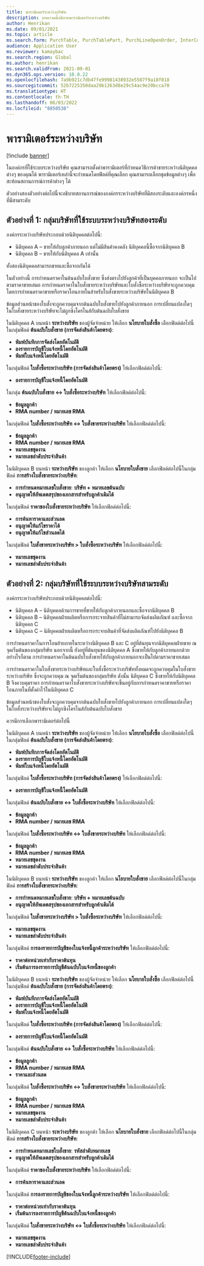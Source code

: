 ```yaml
---
title: พารามิเตอร์ระหว่างบริษัท
description: บทความนี้อธิบายพารามิเตอร์ระหว่างบริษัท
author: Henrikan
ms.date: 09/01/2021
ms.topic: article
ms.search.form: PurchTable, PurchTablePart, PurchLineOpenOrder, InterCompanyTradingRelationSetupCustomer
audience: Application User
ms.reviewer: kamaybac
ms.search.region: Global
ms.author: henrikan
ms.search.validFrom: 2021-09-01
ms.dyn365.ops.version: 10.0.22
ms.openlocfilehash: 7a9b921c7db47fe99981438932e5587f9a18f018
ms.sourcegitcommit: 52b7225350daa29b1263d8e29c54ac9e20bcca70
ms.translationtype: HT
ms.contentlocale: th-TH
ms.lasthandoff: 06/03/2022
ms.locfileid: "8850538"
---
```

# <a name="intercompany-parameters"></a>พารามิเตอร์ระหว่างบริษัท

[!include [banner](../../includes/banner.md)]

ในองค์กรที่ใช้ระบบระหว่างบริษัท คุณสามารถตั้งค่าพารามิเตอร์ที่กำหนดวิธีการค้าขายระหว่างนิติบุคคลต่างๆ ของคุณได้ พารามิเตอร์เหล่านี้จะกําหนดโดยฟิลด์ที่คุณเลือก คุณสามารถเลือกชุดข้อมูลต่างๆ เพื่อสะท้อนสถานการณ์การค้าต่างๆ ได้

ตัวอย่างสองตัวอย่างต่อไปนี้จะอธิบายสถานการณ์ขององค์กรระหว่างบริษัทที่มีสองระดับและองค์กรหนึ่งที่มีสามระดับ

## <a name="example-1-two-level-intercompany-chain"></a>ตัวอย่างที่ 1: กลุ่มบริษัทที่ใช้ระบบระหว่างบริษัทสองระดับ

องค์กรระหว่างบริษัทประกอบด้วยนิติบุคคลต่อไปนี้:

- นิติบุคคล A – ขายให้กับลูกค้าภายนอก แต่ไม่มีสินค้าคงคลัง นิติบุคคลนี้ซื้อจากนิติบุคคล B
- นิติบุคคล B – ขายให้กับนิติบุคคล A เท่านั้น

ทั้งสองนิติบุคคลสามารถขายและซื้อจากกันได้

ในตัวอย่างนี้ การกำหนดราคาในต้นฉบับใบสั่งขาย ซึ่งส่งตรงไปยังลูกค้าที่เป็นบุคคลภายนอก จะเป็นไปตามราคาขายเสมอ  การกำหนดราคาในใบสั่งขายระหว่างบริษัทและใบสั่งซื้อระหว่างบริษัทจะถูกควบคุมโดยการกำหนดราคาขายหรือราคาโอนภายในสำหรับใบสั่งขายระหว่างบริษัทในนิติบุคคล B

ข้อมูลส่วนหน้าของใบสั่งจะถูกควบคุมจากต้นฉบับใบสั่งขายไปยังลูกค้าภายนอก การเปลี่ยนแปลงใดๆ ในใบสั่งขายระหว่างบริษัทจะไม่ถูกซิงโครไนส์กับต้นฉบับใบสั่งขาย

ในนิติบุคคล A บนหน้า **ระหว่างบริษัท** ของผู้จัดจำหน่าย ให้เลือก **นโยบายใบสั่งซื้อ** เลือกฟิลด์ต่อไปนี้ในกลุ่มฟิลด์ **ต้นฉบับใบสั่งขาย (การจัดส่งสินค้าโดยตรง)**:

- **พิมพ์บันทึกการจัดส่งโดยอัตโนมัติ**
- **ลงรายการบัญชีใบแจ้งหนี้โดยอัตโนมัติ**
- **พิมพ์ใบแจ้งหนี้โดยอัตโนมัติ**

ในกลุ่มฟิลด์ **ใบสั่งซื้อระหว่างบริษัท (การจัดส่งสินค้าโดยตรง)** ให้เลือกฟิลด์ต่อไปนี้:

- **ลงรายการบัญชีใบแจ้งหนี้โดยอัตโนมัติ**

ในกลุ่ม **ต้นฉบับใบสั่งขาย <-> ใบสั่งซื้อระหว่างบริษัท** ให้เลือกฟิลด์ต่อไปนี้:

- **ข้อมูลลูกค้า**
- **RMA number / หมายเลข RMA**

ในกลุ่มฟิลด์ **ใบสั่งซื้อระหว่างบริษัท <-> ใบสั่งขายระหว่างบริษัท** ให้เลือกฟิลด์ต่อไปนี้:

- **ข้อมูลลูกค้า**
- **RMA number / หมายเลข RMA**
- **หมายเลขชุดงาน**
- **หมายเลขลำดับประจำสินค้า**

ในนิติบุคคล B บนหน้า **ระหว่างบริษัท** ของลูกค้า ให้เลือก **นโยบายใบสั่งขาย** เลือกฟิลด์ต่อไปนี้ในกลุ่มฟิลด์ **การสร้างใบสั่งขายระหว่างบริษัท**:

- **การกำหนดหมายเลขใบสั่งขาย**: **บริษัท + หมายเลขต้นฉบับ**
- **อนุญาตให้อัพเดตสรุปของเอกสารสำหรับลูกค้าเดิมได้**

ในกลุ่มฟิลด์ **ราคาของใบสั่งขายระหว่างบริษัท** ให้เลือกฟิลด์ต่อไปนี้:

- **การค้นหาราคาและส่วนลด**
- **อนุญาตให้แก้ไขราคาได้**
- **อนุญาตให้แก้ไขส่วนลดได้**

ในกลุ่มฟิลด์ **ใบสั่งขายระหว่างบริษัท \> ใบสั่งซื้อระหว่างบริษัท** ให้เลือกฟิลด์ต่อไปนี้:

- **หมายเลขชุดงาน**
- **หมายเลขลำดับประจำสินค้า**

## <a name="example-2-three-level-intercompany-chain"></a>ตัวอย่างที่ 2: กลุ่มบริษัทที่ใช้ระบบระหว่างบริษัทสามระดับ

องค์กรระหว่างบริษัทประกอบด้วยนิติบุคคลต่อไปนี้:

- นิติบุคคล A – นิติบุคคลด้านการขายที่ขายให้กับลูกค้าภายนอกและซื้อจากนิติบุคคล B
- นิติบุคคล B – นิติบุคคลฝ่ายผลิตหรือการกระจายสินค้าที่ไม่สามารถจัดส่งผลิตภัณฑ์ และซื้อจากนิติบุคคล C
- นิติบุคคล C – นิติบุคคลฝ่ายผลิตหรือการกระจายสินค้าที่จัดส่งผลิตภัณฑ์ไปยังนิติบุคคล B

การกําหนดราคาในการโอนย้ายภายในระหว่างนิติบุคคล B และ C อยู่ที่ต้นทุนจากนิติบุคคลฝ่ายขาย ณ จุดเริ่มต้นของกลุ่มบริษัท นอกจากนี้ ยังอยู่ที่ต้นทุนของนิติบุคคล A ซึ่งขายให้กับลูกค้าภายนอกด้วย อย่างไรก็ตาม การกำหนดราคาในต้นฉบับใบสั่งขายให้กับลูกค้าภายนอกจะเป็นไปตามราคาขายเสมอ

การกำหนดราคาในใบสั่งขายระหว่างบริษัทและใบสั่งซื้อระหว่างบริษัททั้งหมดจะถูกควบคุมในใบสั่งขายระหว่างบริษัท ซึ่งจะถูกควบคุม ณ จุดเริ่มต้นของกลุ่มบริษัท ดังนั้น นิติบุคคล C ซึ่งขายให้กับนิติบุคคล B จึงควบคุมราคา การกำหนดราคาใบสั่งขายระหว่างบริษัทจะขึ้นอยู่กับการกำหนดราคาขายหรือราคาโอนภายในที่ตั้งค่าไว้ในนิติบุคคล C

ข้อมูลส่วนหน้าของใบสั่งจะถูกควบคุมจากต้นฉบับใบสั่งขายไปยังลูกค้าภายนอก การเปลี่ยนแปลงใดๆ ในใบสั่งระหว่างบริษัทจะไม่ถูกซิงโครไนส์กับต้นฉบับใบสั่งขาย

ควรมีการเลือกพารามิเตอร์ต่อไปนี้

ในนิติบุคคล A บนหน้า **ระหว่างบริษัท** ของผู้จัดจำหน่าย ให้เลือก **นโยบายใบสั่งซื้อ** เลือกฟิลด์ต่อไปนี้ในกลุ่มฟิลด์ **ต้นฉบับใบสั่งขาย (การจัดส่งสินค้าโดยตรง)**:

- **พิมพ์บันทึกการจัดส่งโดยอัตโนมัติ**
- **ลงรายการบัญชีใบแจ้งหนี้โดยอัตโนมัติ**
- **พิมพ์ใบแจ้งหนี้โดยอัตโนมัติ**

ในกลุ่มฟิลด์ **ใบสั่งซื้อระหว่างบริษัท (การจัดส่งสินค้าโดยตรง)** ให้เลือกฟิลด์ต่อไปนี้:

- **ลงรายการบัญชีใบแจ้งหนี้โดยอัตโนมัติ**

ในกลุ่มฟิลด์ **ต้นฉบับใบสั่งขาย <-> ใบสั่งซื้อระหว่างบริษัท** ให้เลือกฟิลด์ต่อไปนี้:

- **ข้อมูลลูกค้า**
- **RMA number / หมายเลข RMA**

ในกลุ่มฟิลด์ **ใบสั่งซื้อระหว่างบริษัท <-> ใบสั่งขายระหว่างบริษัท** ให้เลือกฟิลด์ต่อไปนี้:

- **ข้อมูลลูกค้า**
- **RMA number / หมายเลข RMA**
- **หมายเลขชุดงาน**
- **หมายเลขลำดับประจำสินค้า**

ในนิติบุคคล B บนหน้า **ระหว่างบริษัท** ของลูกค้า ให้เลือก **นโยบายใบสั่งขาย** เลือกฟิลด์ต่อไปนี้ในกลุ่มฟิลด์ **การสร้างใบสั่งขายระหว่างบริษัท**:

- **การกำหนดหมายเลขใบสั่งขาย**: **บริษัท + หมายเลขต้นฉบับ**
- **อนุญาตให้อัพเดตสรุปของเอกสารสำหรับลูกค้าเดิมได้**

ในกลุ่มฟิลด์ **ใบสั่งขายระหว่างบริษัท \> ใบสั่งซื้อระหว่างบริษัท** ให้เลือกฟิลด์ต่อไปนี้:

- **หมายเลขชุดงาน**
- **หมายเลขลำดับประจำสินค้า**

ในกลุ่มฟิลด์ **การลงรายการบัญชีของใบแจ้งหนี้ลูกค้าระหว่างบริษัท** ให้เลือกฟิลด์ต่อไปนี้:

- **ราคาต่อหน่วยเท่ากับราคาต้นทุน**
- **เริ่มต้นการลงรายการบัญชีต้นฉบับใบแจ้งหนี้ของลูกค้า**

ในนิติบุคคล B บนหน้า **ระหว่างบริษัท** ของผู้จัดจำหน่าย ให้เลือก **นโยบายใบสั่งซื้อ** เลือกฟิลด์ต่อไปนี้ในกลุ่มฟิลด์ **ต้นฉบับใบสั่งขาย (การจัดส่งสินค้าโดยตรง)**:

- **พิมพ์บันทึกการจัดส่งโดยอัตโนมัติ**
- **ลงรายการบัญชีใบแจ้งหนี้โดยอัตโนมัติ**
- **พิมพ์ใบแจ้งหนี้โดยอัตโนมัติ**

ในกลุ่มฟิลด์ **ใบสั่งซื้อระหว่างบริษัท (การจัดส่งสินค้าโดยตรง)** ให้เลือกฟิลด์ต่อไปนี้:

- **ลงรายการบัญชีใบแจ้งหนี้โดยอัตโนมัติ**

ในกลุ่มฟิลด์ **ต้นฉบับใบสั่งขาย <-> ใบสั่งซื้อระหว่างบริษัท** ให้เลือกฟิลด์ต่อไปนี้:

- **ข้อมูลลูกค้า**
- **RMA number / หมายเลข RMA**
- **ราคาและส่วนลด**

ในกลุ่มฟิลด์ **ใบสั่งซื้อระหว่างบริษัท <-> ใบสั่งขายระหว่างบริษัท** ให้เลือกฟิลด์ต่อไปนี้:

- **ข้อมูลลูกค้า**
- **RMA number / หมายเลข RMA**
- **หมายเลขชุดงาน**
- **หมายเลขลำดับประจำสินค้า**

ในนิติบุคคล C บนหน้า **ระหว่างบริษัท** ของลูกค้า ให้เลือก **นโยบายใบสั่งขาย** เลือกฟิลด์ต่อไปนี้ในกลุ่มฟิลด์ **การสร้างใบสั่งขายระหว่างบริษัท**:

- **การกำหนดหมายเลขใบสั่งขาย**: **รหัสลำดับหมายเลข**
- **อนุญาตให้อัพเดตสรุปของเอกสารสำหรับลูกค้าเดิมได้**

ในกลุ่มฟิลด์ **ราคาของใบสั่งขายระหว่างบริษัท** ให้เลือกฟิลด์ต่อไปนี้:

- **การค้นหาราคาและส่วนลด**

ในกลุ่มฟิลด์ **การลงรายการบัญชีของใบแจ้งหนี้ลูกค้าระหว่างบริษัท** ให้เลือกฟิลด์ต่อไปนี้:

- **ราคาต่อหน่วยเท่ากับราคาต้นทุน**
- **เริ่มต้นการลงรายการบัญชีต้นฉบับใบแจ้งหนี้ของลูกค้า**

ในกลุ่มฟิลด์ **ใบสั่งขายระหว่างบริษัท <-> ใบสั่งซื้อระหว่างบริษัท** ให้เลือกฟิลด์ต่อไปนี้:

- **หมายเลขชุดงาน**
- **หมายเลขลำดับประจำสินค้า**

[!INCLUDE[footer-include](../../includes/footer-banner.md)]
